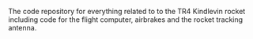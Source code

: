 The code repository for everything related to to the TR4 Kindlevin rocket including code for the flight computer, airbrakes and the rocket tracking antenna.